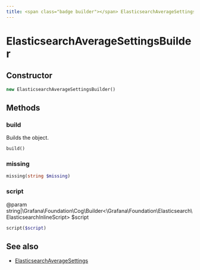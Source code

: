```yaml
---
title: <span class="badge builder"></span> ElasticsearchAverageSettingsBuilder
---
```

# <span class="badge builder"></span> ElasticsearchAverageSettingsBuilder

## Constructor

```php
new ElasticsearchAverageSettingsBuilder()
```
## Methods

### <span class="badge object-method"></span> build

Builds the object.

```php
build()
```

### <span class="badge object-method"></span> missing

```php
missing(string $missing)
```

### <span class="badge object-method"></span> script

@param string|\Grafana\Foundation\Cog\Builder<\Grafana\Foundation\Elasticsearch\ElasticsearchInlineScript> $script

```php
script($script)
```

## See also

 * <span class="badge object-type-class"></span> [ElasticsearchAverageSettings](./object-ElasticsearchAverageSettings.md)
